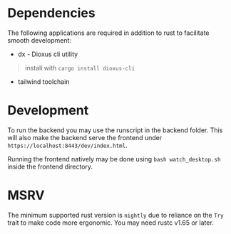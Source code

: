 # Dependencies
The following applications are required in addition to rust to facilitate smooth development:

 * dx - Dioxus cli utility
  > install with `cargo install dioxus-cli`
 * tailwind toolchain

# Development
To run the backend you may use the runscript in the backend folder. This will also make the backend serve the frontend under `https://localhost:8443/dev/index.html`.

Running the frontend natively may be done using `bash watch_desktop.sh` inside the frontend directory.

# MSRV
The minimum supported rust version is `nightly` due to reliance on the `Try` trait to make code more ergonomic. You may need rustc v1.65 or later.